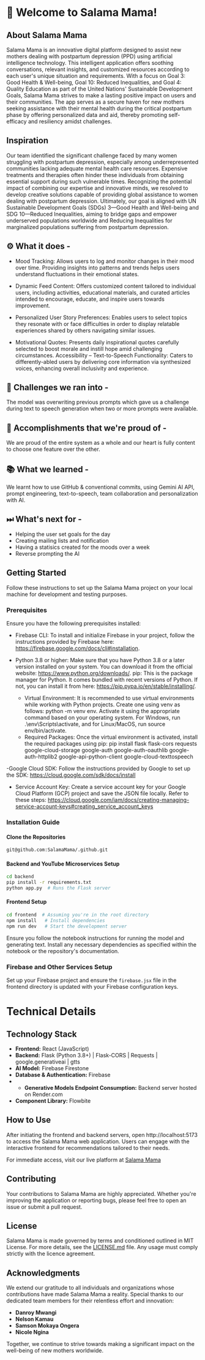 # 👋 Welcome to Salama Mama!

## About Salama Mama
Salama Mama is an innovative digital platform designed to assist new mothers dealing with postpartum depression (PPD) using artificial intelligence technology. This intelligent application offers soothing conversations, relevant insights, and customized resources according to each user's unique situation and requirements. With a focus on Goal 3: Good Health & Well-being, Goal 10: Reduced Inequalities, and Goal 4: Quality Education as part of the United Nations' Sustainable Development Goals, Salama Mama strives to make a lasting positive impact on users and their communities. The app serves as a secure haven for new mothers seeking assistance with their mental health during the critical postpartum phase by offering personalized data and aid, thereby promoting self-efficacy and resiliency amidst challenges.

## Inspiration
Our team identified the significant challenge faced by many women struggling with postpartum depression, especially among underrepresented communities lacking adequate mental health care resources. Expensive treatments and therapies often hinder these individuals from obtaining essential support during such vulnerable times. Recognizing the potential impact of combining our expertise and innovative minds, we resolved to develop creative solutions capable of providing global assistance to women dealing with postpartum depression. Ultimately, our goal is aligned with UN Sustainable Development Goals (SDGs) 3—Good Health and Well-being and SDG 10—Reduced Inequalities, aiming to bridge gaps and empower underserved populations worldwide and Reducing Inequalities for marginalized populations suffering from postpartum depression.

## ⚙ What it does -
- Mood Tracking: Allows users to log and monitor changes in their mood over time. Providing insights into patterns and trends helps users understand fluctuations in their emotional states.

- Dynamic Feed Content: Offers customized content tailored to individual users, including activities, educational materials, and curated articles intended to encourage, educate, and inspire users towards improvement.
  
- Personalized User Story Preferences: Enables users to select topics they resonate with or face difficulties in order to display relatable experiences shared by others navigating similar issues.
  
- Motivational Quotes: Presents daily inspirational quotes carefully selected to boost morale and instill hope amid challenging circumstances.
Accessibility – Text-to-Speech Functionality: Caters to differently-abled users by delivering core information via synthesized voices, enhancing overall inclusivity and experience.

## 💪 Challenges we ran into -
The model was overwriting previous prompts which gave us a challenge during text to speech generation when two or more prompts were available.

## 📌 Accomplishments that we're proud of -
We are proud of the entire system as a whole and our heart is fully content to choose one feature over the other.

## 📚 What we learned -
We learnt how to use GitHub & conventional commits, using Gemini AI API, prompt engineering, text-to-speech, team collaboration and personalization with AI.

## ⏭ What's next for -
- Helping the user set goals for the day
- Creating mailing lists and notification
- Having a statisics created for the moods over a week
- Reverse prompting the AI

## Getting Started

Follow these instructions to set up the Salama Mama project on your local machine for development and testing purposes.

### Prerequisites

Ensure you have the following prerequisites installed:
- Firebase CLI: To install and initialize Firebase in your project, follow the instructions provided by Firebase here: <https://firebase.google.com/docs/cli#installation>.
  
- Python 3.8 or higher: Make sure that you have Python 3.8 or a later version installed on your system. You can download it from the official website: <https://www.python.org/downloads/>.
pip: This is the package manager for Python. It comes bundled with recent versions of Python. If not, you can install it from here: <https://pip.pypa.io/en/stable/installing/>.

  - Virtual Environment: It is recommended to use virtual environments while working with Python projects. Create one using venv as follows: python -m venv env. Activate it using the appropriate command based on your operating system. For Windows, run .\env\Scripts\activate, and for Linux/MacOS, run source env/bin/activate.
  - Required Packages: Once the virtual environment is activated, install the required packages using pip: pip install flask flask-cors requests google-cloud-storage google-auth google-auth-oauthlib google-auth-httplib2 google-api-python-client google-cloud-texttospeech

-Google Cloud SDK: Follow the instructions provided by Google to set up the SDK: <https://cloud.google.com/sdk/docs/install>
  - Service Account Key: Create a service account key for your Google Cloud Platform (GCP) project and save the JSON file locally. Refer to these steps: <https://cloud.google.com/iam/docs/creating-managing-service-account-keys#creating_service_account_keys>

### Installation Guide

#### Clone the Repositories

```bash
git@github.com:SalamaMama/.github.git

```

#### Backend and YouTube Microservices Setup

```bash
cd backend
pip install -r requirements.txt
python app.py  # Runs the Flask server
```

#### Frontend Setup

```bash
cd frontend  # Assuming you're in the root directory
npm install   # Install dependencies
npm run dev   # Start the development server
```

Ensure you follow the notebook instructions for running the model and generating text. Install any necessary dependencies as specified within the notebook or the repository's documentation.

### Firebase and Other Services Setup

Set up your Firebase project and ensure the `firebase.jsx` file in the frontend directory is updated with your Firebase configuration keys.

# Technical Details
## Technology Stack

- **Frontend:** React (JavaScript)
- **Backend:** Flask (Python 3.8+) | Flask-CORS | Requests | google.generativeai | gtts
- **AI Model:** Firebase Firestone
- **Database & Authentication:** Firebase
- - **Generative Models Endpoint Consumption:** Backend server hosted on Render.com
- **Component Library:** Flowbite

## How to Use

After initiating the frontend and backend servers, open http://localhost:5173 to access the Salama Mama web application. Users can engage with the interactive frontend for recommendations tailored to their needs.

For immediate access, visit our live platform at [Salama Mama](https://salama-mama.vercel.app/)

## Contributing

Your contributions to Salama Mama are highly appreciated. Whether you're improving the application or reporting bugs, please feel free to open an issue or submit a pull request.

## License

Salama Mama is made governed by terms and conditioned outlined in MIT License. For more details, see the [LICENSE.md](LICENSE) file. Any usage must comply strictly with the licence agreement.

## Acknowledgments

We extend our gratitude to all individuals and organizations whose contributions have made Salama Mama a reality. Special thanks to our dedicated team members for their relentless effort and innovation:

- **Danroy Mwangi** 
- **Nelson Kamau** 
- **Samson Mokaya Ongera**
- **Nicole Ngina**

Together, we continue to strive towards making a significant impact on the well-being of new mothers worldwide.
